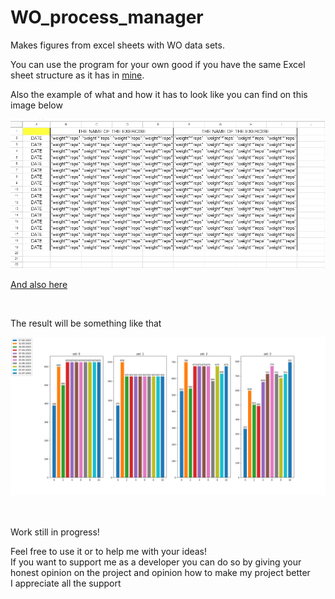 <h1>WO_process_manager</h1>
<p>Makes figures from excel sheets with WO data sets.</p>
<p>You can use the program for your own good if you have the same Excel sheet structure as it has in <a href="https://docs.google.com/spreadsheets/d/1b0plqR5RodygHOkzW2pEYDcle3SSPAS-0mcqIkvEljg/edit?usp=sharing">mine</a>.</p>
<p>Also the example of what and how it has to look like you can find on this image below</p>
<div><img src="docs/sheet_layout.png" alt="layout_example"></div>
<p><a href="https://docs.google.com/spreadsheets/d/1Ac2p3Orvo-E8JtQ_Ymrg-90XvT4fWNxYOLcpQtO4G6I/edit?usp=sharing">And also here</a></p>
<br><p>The result will be something like that</p>
<div><img src="docs/result_example.png" alt="result_example"></div>
<p><br><br>Work still in progress!</p>
<p>Feel free to use it or to help me with your ideas!<br>If you want to support me as a developer you can do so by giving your honest opinion on the project and opinion how to make my project better<br>I appreciate all the support</p>

